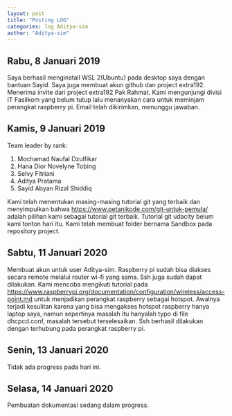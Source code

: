 ```yaml
---
layout: post
title: "Posting LOG"
categories: log Aditya-sim
author: "Aditya-sim"
---
```


Rabu, 8 Januari 2019
---------------
Saya berhasil menginstall WSL 2(Ubuntu) pada desktop saya dengan bantuan Sayid. Saya juga membuat akun github dan project extra192. Menerima invite dari project extra192 Pak Rahmat. Kami mengunjungi divisi IT Fasilkom yang belum tutup lalu menanyakan cara untuk meminjam perangkat raspberry pi. Email telah dikirimkan, menunggu jawaban.

Kamis, 9 Januari 2019
---------------
Team leader by rank:
1. Mochamad Naufal Dzulfikar
2. Hana Dior Novelyne Tobing
3. Selvy Fitriani
4. Aditya Pratama
5. Sayid Abyan Rizal Shiddiq

Kami telah menentukan masing-masing tutorial git yang terbaik dan menyimpulkan bahwa https://www.petanikode.com/git-untuk-pemula/ adalah pilihan kami sebagai tutorial git terbaik. Tutorial git udacity belum kami tonton hari itu. Kami telah membuat folder bernama Sandbox pada repository project.

Sabtu, 11 Januari 2020
---------------
Membuat akun untuk user Aditya-sim. Raspberry pi sudah bisa diakses secara remote melalui router wi-fi yang sama. Ssh juga sudah dapat dilakukan. Kami mencoba mengikuti tutorial pada https://www.raspberrypi.org/documentation/configuration/wireless/access-point.md untuk menjadikan perangkat raspberry sebagai hotspot. Awalnya terjadi kesulitan karena yang bisa mengakses hotspot raspberry hanya laptop saya, namun sepertinya masalah itu hanyalah typo di file dhcpcd.conf, masalah tersebut terselesaikan.
Ssh berhasil dilakukan dengan terhubung pada perangkat raspberry pi.

Senin, 13 Januari 2020
---------------
Tidak ada progress pada hari ini.

Selasa, 14 Januari 2020
---------------
Pembuatan dokumentasi sedang dalam progress.
